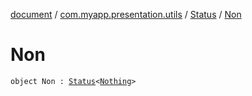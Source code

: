 [document](../../index.md) / [com.myapp.presentation.utils](../index.md) / [Status](index.md) / [Non](./-non.md)

# Non

`object Non : `[`Status`](index.md)`<`[`Nothing`](https://kotlinlang.org/api/latest/jvm/stdlib/kotlin/-nothing/index.html)`>`